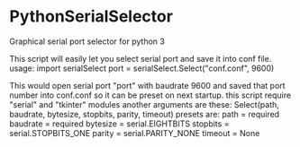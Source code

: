 # PythonSerialSelector
Graphical serial port selector for python 3

This script will easily let you select serial port and save it into conf file.
usage:
	import serialSelect
	port = serialSelect.Select("conf.conf", 9600)

This would open serial port "port" with baudrate 9600 and saved that port number into conf.conf so it can be preset on next startup.
this script require "serial" and "tkinter" modules
another arguments are these:
		Select(path, baudrate, bytesize, stopbits, parity, timeout)
		presets are:
				path = required
				baudrate = required
				bytesize = serial.EIGHTBITS
				stopbits = serial.STOPBITS_ONE
				parity = serial.PARITY_NONE
				timeout = None
  
